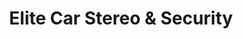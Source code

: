 ---
title: "Elite Car Stereo & Security"
url: /pearl-city/elite-car-stereo-und-security/
shop: Autoteile
---